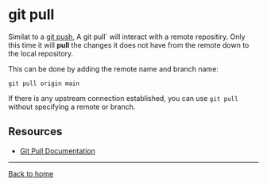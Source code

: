 # git pull

Similat to a [git push](./PUSH.md), A git pull` will interact with a remote repositiry.
Only this time it will **pull** the changes it does not have from the remote down to the local repository.

This can be done by adding the remote name and branch name:
```
git pull origin main
```

If there is any upstream connection established, you can use `git pull` without specifying a remote or branch.

## Resources

- [Git Pull Documentation](https://git-scm.com/docs/git-pull)

---

[Back to home](../README.md)